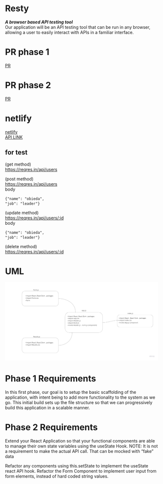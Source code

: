 # Resty  
***A browser based API testing tool***  
Our application will be an API testing tool that can be run in any browser, allowing a user to easily interact with APIs in a familiar interface.  

# PR phase  1
[PR](https://github.com/Oubaida996/resty/pull/1)  

# PR phase 2
[PR](https://github.com/Oubaida996/resty/pull/3)  

# netlify  
[netlify](https://626d0b11299e455894692502--warm-hotteok-09251b.netlify.app/)  
[API LINK](https://reqres.in/)  

## for test  

 (get method)    
 https://reqres.in/api/users  
 

(post method)  
https://reqres.in/api/users  
body 
  

    {"name": "obieda",  
    "job": "leader"}  
    
    
(update method)    
https://reqres.in/api/users/:id    
body  
  

    {"name": "obieda",  
    "job": "leader"}  
    
    
  (delete method)  
  https://reqres.in/api/users/:id  
  
  
# UML  
![UML](./assets/Resty_uml.jpg)  


# Phase 1 Requirements 
 In this first phase, our goal is to setup the basic scaffolding of the application, with intent being to add more functionality to the system as we go. This initial build sets up the file structure so that we can progressively build this application in a scalable manner.  
 
 # Phase 2 Requirements 
Extend your React Application so that your functional components are able to manage their own state variables using the useState Hook.
NOTE: It is not a requirement to make the actual API call. That can be mocked with “fake” data

Refactor any components using this.setState to implement the useState react API hook.
Refactor the Form Component to implement user input from form elements, instead of hard coded string values.
